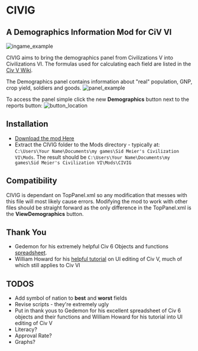# CIVIG
## A Demographics Information Mod for CiV VI
![ingame_example](https://user-images.githubusercontent.com/13967957/32166247-7521832c-bd22-11e7-976b-2d5b9549d455.jpg)

CIVIG aims to bring the demographics panel from Civilizations V into Civilizations VI. The formulas used for calculating each field are listed in the [Civ V Wiki](http://civilization.wikia.com/wiki/Demographics_%28Civ5%29).

The Demographics panel contains information about "real" population, GNP, crop yield, soldiers and goods.
![panel_example](https://user-images.githubusercontent.com/13967957/32166127-342b541a-bd22-11e7-96f4-8b56a12a279a.jpg)

To access the panel simple click the new **Demographics** button next to the reports button:
![button_location](https://user-images.githubusercontent.com/13967957/32148170-01d58926-bcb0-11e7-80ff-e8d7edd78f7e.jpg)

## Installation
* [Download the mod Here](https://github.com/nopenoway0/CIVIG/releases)
* Extract the CIVIG folder to the Mods directory - typically at: ```C:\Users\Your Name\Documents\my games\Sid Meier's Civilization VI\Mods```. The result should be ```C:\Users\Your Name\Documents\my games\Sid Meier's Civilization VI\Mods\CIVIG```

## Compatibility 
CIVIG is dependant on TopPanel.xml so any modification that messes with this file will most likely cause errors.  Modifying the mod to work with other files should be straight forward as the only difference in the TopPanel.xml is the **ViewDemographics** button.

## Thank You
* Gedemon for his extremely helpful Civ 6 Objects and functions [spreadsheet](https://forums.civfanatics.com/threads/lua-objects.601146/).
* William Howard for his [helpful tutorial](https://forums.civfanatics.com/threads/user-interface-components.461552/) on UI editing of Civ V, much of which still applies to Civ VI

## TODOS
* Add symbol of nation to **best** and **worst** fields
* Revise scripts - they're extremely ugly
* Put in thank yous to Gedemon for his excellent spreadsheet of Civ 6 objects and their functions
and William Howard for his tutorial into UI editing of Civ V
* Literacy?
* Approval Rate?
* Graphs?